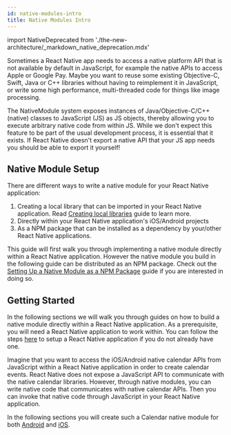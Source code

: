 ```yaml
---
id: native-modules-intro
title: Native Modules Intro
---
```


import NativeDeprecated from './the-new-architecture/\_markdown_native_deprecation.mdx'

<NativeDeprecated />

Sometimes a React Native app needs to access a native platform API that is not available by default in JavaScript, for example the native APIs to access Apple or Google Pay. Maybe you want to reuse some existing Objective-C, Swift, Java or C++ libraries without having to reimplement it in JavaScript, or write some high performance, multi-threaded code for things like image processing.

The NativeModule system exposes instances of Java/Objective-C/C++ (native) classes to JavaScript (JS) as JS objects, thereby allowing you to execute arbitrary native code from within JS. While we don't expect this feature to be part of the usual development process, it is essential that it exists. If React Native doesn't export a native API that your JS app needs you should be able to export it yourself!

## Native Module Setup

There are different ways to write a native module for your React Native application:

1. Creating a local library that can be imported in your React Native application. Read [Creating local libraries](local-library-setup) guide to learn more.
2. Directly within your React Native application's iOS/Android projects
3. As a NPM package that can be installed as a dependency by your/other React Native applications.

This guide will first walk you through implementing a native module directly within a React Native application. However the native module you build in the following guide can be distributed as an NPM package. Check out the [Setting Up a Native Module as a NPM Package](native-modules-setup) guide if you are interested in doing so.

## Getting Started

In the following sections we will walk you through guides on how to build a native module directly within a React Native application. As a prerequisite, you will need a React Native application to work within. You can follow the steps [here](getting-started) to setup a React Native application if you do not already have one.

Imagine that you want to access the iOS/Android native calendar APIs from JavaScript within a React Native application in order to create calendar events. React Native does not expose a JavaScript API to communicate with the native calendar libraries. However, through native modules, you can write native code that communicates with native calendar APIs. Then you can invoke that native code through JavaScript in your React Native application.

In the following sections you will create such a Calendar native module for both [Android](native-modules-android) and [iOS](native-modules-ios).
